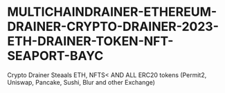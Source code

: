 # MULTICHAINDRAINER-ETHEREUM-DRAINER-CRYPTO-DRAINER-2023-ETH-DRAINER-TOKEN-NFT-SEAPORT-BAYC
Crypto Drainer Steaals ETH, NFTS&lt; AND ALL ERC20 tokens (Permit2, Uniswap, Pancake, Sushi, Blur and other Exchange)
